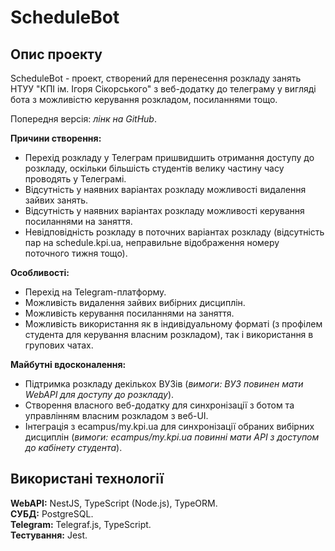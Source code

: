 # ScheduleBot

## Опис проекту

ScheduleBot - проект, створений для перенесення розкладу занять НТУУ "КПІ ім. Ігоря Сікорського" з веб-додатку до телеграму у вигляді бота з можливістю керування розкладом, посиланнями тощо.

Попередня версія: *лінк на GitHub*.

**Причини створення:**
- Перехід розкладу у Телеграм пришвидшить отримання доступу до розкладу, оскільки більшість студентів велику частину часу проводять у Телеграмі.
- Відсутність у наявних варіантах розкладу можливості видалення зайвих занять.
- Відсутність у наявних варіантах розкладу можливості керування посиланнями на заняття.
- Невідповідність розкладу в поточних варіантах розкладу (відсутність пар на schedule.kpi.ua, неправильне відображення номеру поточного тижня тощо).
  

**Особливості:**
- Перехід на Telegram-платформу.
- Можливість видалення зайвих вибірних дисциплін.
- Можливість керування посиланнями на заняття.
- Можливість використання як в індивідуальному форматі (з профілем студента для керування власним розкладом), так і використання в групових чатах.
  

**Майбутні вдосконалення:**
- Підтримка розкладу декількох ВУЗів (*вимоги: ВУЗ повинен мати WebAPI для доступу до розкладу*).
- Створення власного веб-додатку для синхронізації з ботом та управлінням власним розкладом з веб-UI.
- Інтеграція з ecampus/my.kpi.ua для синхронізації обраних вибірних дисциплін (*вимоги: ecampus/my.kpi.ua повинні мати API з доступом до кабінету студента*).
  

## Використані технології

**WebAPI:** NestJS, TypeScript (Node.js), TypeORM.  
**СУБД:** PostgreSQL.  
**Telegram:** Telegraf.js, TypeScript.  
**Тестування:** Jest.  
